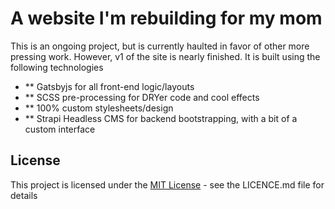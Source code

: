 # A website I'm rebuilding for my mom


This is an ongoing project, but is currently haulted in favor of other more pressing work. However, v1 of the site is nearly finished. It is built using the following technologies

- ** Gatsbyjs for all front-end logic/layouts
- ** SCSS pre-processing for DRYer code and cool effects
- ** 100% custom stylesheets/design
- ** Strapi Headless CMS for backend bootstrapping, with a bit of a custom interface


## License

This project is licensed under the [MIT License](https://github.com/sagar7993/gatsby-wordpress-typescript-scss-blog/blob/master/LICENSE) - see the LICENCE.md file for details
